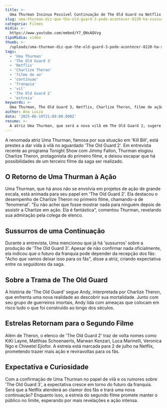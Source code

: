 ```yaml
---
title: >-
  Uma Thurman Insinua Possível Continuação de The Old Guard na Netflix
slug: uma-thurman-diz-que-the-old-guard-3-pode-acontecer-8220-ha-sussurros-8221
categoria: Filmes
midia: >-
  https://www.youtube.com/embed/Y7_QNsAQVvg
tipoMidia: video
thumb: >-
  /uploads/uma-thurman-diz-que-the-old-guard-3-pode-acontecer-8220-ha-sussurros-8221-preview.jpg
tags:
  - 'Uma Thurman'
  - 'The Old Guard 3'
  - 'Netflix'
  - 'Charlize Theron'
  - 'filme de ao'
  - 'continuao'
  - 'franquia'
  - 'vil'
  - 'The Old Guard 2'
  - 'estreia'
keywords: >-
  Uma Thurman, The Old Guard 3, Netflix, Charlize Theron, filme de ação, continuação, franquia, vilã, The Old Guard 2, estreia
author: Ana Luiza
data: '2025-06-19T21:09:00.000Z'
resumo: >-
  A atriz Uma Thurman, que será a nova vilã em The Old Guard 2, sugere que um terceiro filme da franquia pode estar a caminho na Netflix.
---
```


A renomada atriz Uma Thurman, famosa por sua atuação em 'Kill Bill', está prestes a dar vida à vilã no aguardado 'The Old Guard 2'. Em entrevista recente ao programa Tonight Show com Jimmy Fallon, Thurman elogiou Charlize Theron, protagonista do primeiro filme, e deixou escapar que há possibilidades de um terceiro filme da saga ser realizado. 

## O Retorno de Uma Thurman à Ação

Uma Thurman, que há anos não se envolvia em projetos de ação de grande escala, está animada para seu papel em 'The Old Guard 2'. Ela destacou o desempenho de Charlize Theron no primeiro filme, chamando-a de 'fenomenal'. "Eu não achei que fosse mostrar nada para ninguém depois de assistir a Charlize em ação. Ela é fantástica", comentou Thurman, revelando sua admiração pela colega de elenco.

## Sussurros de uma Continuação

Durante a entrevista, Uma mencionou que já há 'sussurros' sobre a produção de 'The Old Guard 3'. Apesar de não confirmar nada oficialmente, ela indicou que o futuro da franquia pode depender da recepção dos fãs: "Acho que vamos deixar isso para os fãs", disse a atriz, criando expectativa entre os seguidores da saga.

## Sobre a Trama de The Old Guard

A história de 'The Old Guard' segue Andy, interpretada por Charlize Theron, que enfrenta uma nova realidade ao descobrir sua mortalidade. Junto com seu grupo de guerreiros imortais, Andy lida com ameaças que colocam em risco tudo o que foi construído ao longo dos séculos. 

## Estrelas Retornam para o Segundo Filme

Além de Theron, o elenco de 'The Old Guard 2' traz de volta nomes como KiKi Layne, Matthias Schoenaerts, Marwan Kenzari, Luca Marinelli, Veronica Ngo e Chiwetel Ejiofor. A estreia está marcada para 2 de julho na Netflix, prometendo trazer mais ação e reviravoltas para os fãs. 

## Expectativa e Curiosidade

Com a confirmação de Uma Thurman no papel de vilã e os rumores sobre 'The Old Guard 3', a expectativa cresce em torno do futuro da franquia. Será que a Netflix atenderá ao clamor dos fãs e trará uma nova continuação? Enquanto isso, a estreia do segundo filme promete manter o público no limite, esperando por mais revelações e ação intensa.